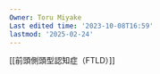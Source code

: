 ```yaml
---
Owner: Toru Miyake
Last edited time: '2023-10-08T16:59'
lastmod: '2025-02-24'
---
```

  

  

[[前頭側頭型認知症（FTLD）]]
